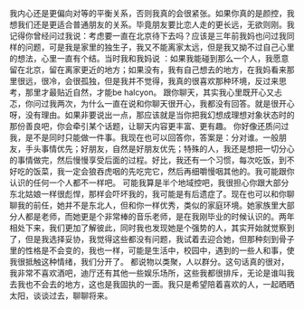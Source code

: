 我内心还是更偏向对等的平衡关系，否则我真的会很紧张。如果你真的是颜控，我想我们还是更适合普通朋友的关系。毕竟朋友要比恋人走的更长远，无欲则刚。我记得你曾经问过我说：考虑要一直在北京待下去吗？应该是三年前我妈也问过我同样的问题，可是我是家里的独生子，我又不能离家太远，但是我又拗不过自己心里的想法，心里一直有个结。当时我和我妈说 ：如果我能碰到那么一个人，我愿意留在北京，留在离家更近的地方；如果没有，我有自己想去的地方，在我妈看来那里很远，很冷，会很孤独，但是我并不觉得，我真的很喜欢那种环境，反过来思考，那里才最贴近自然，才能be halcyon。
跟你聊天，其实我心里既开心又忐忑，你问过我两次，为什么一直在说和你聊天很开心，我都没有回答。就是很开心呀，没有理由。如果非要说出一点，那应该就是当你把我幻想成理想对象状态时的那份善良吧，你会牵引某个话题，让聊天内容更丰富、更有趣。
你好像还质问过我，是不是同时只能做一件事。我现在也可以回答你，答案是：分对谁。一般朋友，手头事情优先；好朋友，自然是好朋友优先；特殊的人，我还是想把一切分心的事情做完，然后慢慢享受后面的过程。好比，我还有一个习惯，每次吃饭，到不好吃的饭菜，我一定会狼吞虎咽的先吃完它，然后再细嚼慢咽其他的。我可能跟你认识的任何一个人都不一样吧。
可能我算是半个地域控吧，我很担心你跟大部分东北姑娘一样很彪悍，那样会吓坏我的，我可能是有后遗症了。现在也可以和你聊聊我的前任，她并不是东北人，但和你一样优秀，类似的家庭环境。她家族里大部分人都是老师，而她更是个非常棒的音乐老师，是在我刚毕业的时候认识的。两年相处下来，我们更加了解彼此，同时我也发现她是个强势的人，其实开始就觉察到了，但是我选择妥协，我觉得这些都没有问题，我试着去迎合她，但那种刻到骨子里的性格是不会变的，我也一样，可能是生活中，校园中，遇到的一些人和事，使我很抵触这种情绪，我们分开了。
都说物以类聚，人以群分。这句话真的很对，我非常不喜欢酒吧，迪厅还有其他一些娱乐场所，这些我都很排斥，无论是谁叫我去我也不会去的地方，这也是我固执的一面。我只是希望陪着喜欢的人，一起晒晒太阳，谈谈过去，聊聊将来。